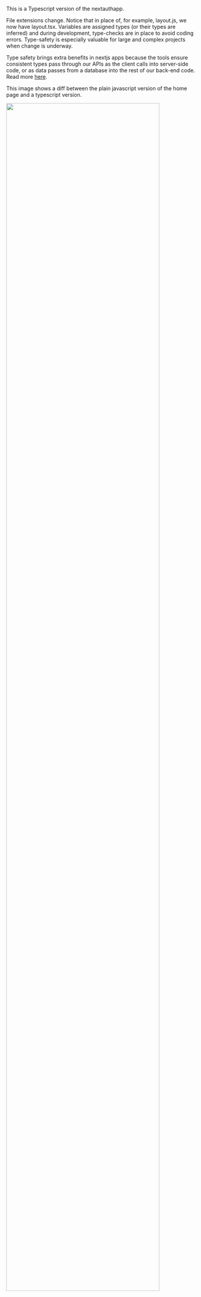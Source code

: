 This is a Typescript version of the nextauthapp.

File extensions change.  Notice that in place of, for example, layout.js, we now have layout.tsx. Variables are assigned types (or their types are inferred) and during development, type-checks are in place to avoid coding errors.  Type-safety is especially valuable for large and complex projects when change is underway.

Type safety brings extra benefits in nextjs apps because the tools ensure consistent types pass through our APIs as the client calls into server-side code, or as data passes from a database into the rest of our back-end code.  Read more [here](https://nextjs.org/docs/app/building-your-application/configuring/typescript).

This image shows a diff between the plain javascript version of the home page and a typescript version.

<img src="https://github.com/jeanflower/full-stack-demos/blob/main/nextauthtsappScreenshot.png" width=90% height=90%>
